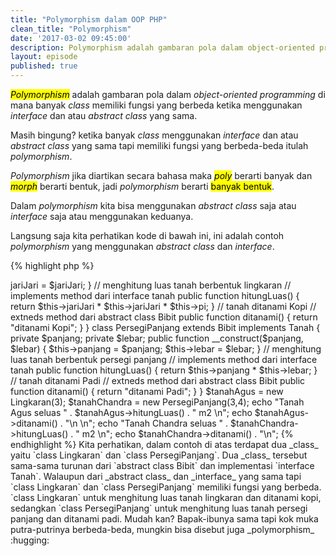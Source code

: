 ```yaml
--- 
title: "Polymorphism dalam OOP PHP" 
clean_title: "Polymorphism" 
date: '2017-03-02 09:45:00' 
description: Polymorphism adalah gambaran pola dalam object-oriented programming di mana banyak class memiliki fungsi yang berbeda ketika menggunakan interface dan atau abstract class yang sama.  
layout: episode 
published: true 
--- 
```

 
<mark><em>Polymorphism</em></mark> adalah gambaran pola dalam _object-oriented programming_ di mana banyak _class_ memiliki fungsi yang berbeda ketika menggunakan _interface_ dan atau _abstract class_ yang sama. 
 
Masih bingung? ketika banyak _class_ menggunakan _interface_ dan atau _abstract class_ yang sama tapi memiliki fungsi yang berbeda-beda itulah _polymorphism_. 
 
_Polymorphism_ jika diartikan secara bahasa maka <mark><em>poly</em></mark> berarti banyak dan <mark><em>morph</em></mark> berarti bentuk, jadi _polymorphism_ berarti <mark>banyak bentuk</mark>. 
 
Dalam _polymorphism_ kita bisa menggunakan _abstract class_ saja atau _interface_ saja atau menggunakan keduanya.  
 
Langsung saja kita perhatikan kode di bawah ini, ini adalah contoh _polymorphism_ yang menggunakan _abstract class_ dan _interface_. 
 
{% highlight php %}
<?php 
// membuat interface Tanah 
interface Tanah  
{ 
    public function hitungLuas(); 
} 
 
// membuat abstract class Bibit 
abstract class Bibit 
{ 
    abstract public function ditanami(); 
} 
 
// extends Bibit dan implements Tanah 
class Lingkaran extends Bibit implements Tanah  
{ 
    private $jariJari; 
    private $pi = 3.14; 
    
    public function __construct($jariJari) { 
        $this->jariJari = $jariJari; 
    } 
   
    // menghitung luas tanah berbentuk lingkaran 
    // implements method dari interface tanah 
    public function hitungLuas() { 
        return $this->jariJari * $this->jariJari * $this->pi; 
    } 
 
    // tanah ditanami Kopi 
    // extneds method dari abstract class Bibit 
    public function ditanami() { 
        return "ditanami Kopi"; 
    } 
} 
 
class PersegiPanjang extends Bibit implements Tanah { 
    private $panjang; 
    private $lebar; 
    
    public function __construct($panjang, $lebar) { 
        $this->panjang = $panjang; 
        $this->lebar = $lebar; 
    } 
   
    // menghitung luas tanah berbentuk persegi panjang 
    // implements method dari interface tanah 
    public function hitungLuas() { 
        return $this->panjang * $this->lebar; 
    } 
 
    // tanah ditanami Padi 
    // extneds method dari abstract class Bibit 
    public function ditanami() { 
        return "ditanami Padi"; 
    } 
} 
 
$tanahAgus = new Lingkaran(3); 
$tanahChandra = new PersegiPanjang(3,4); 
 
echo "Tanah Agus seluas " . $tanahAgus->hitungLuas() . " m2 \n"; 
echo $tanahAgus->ditanami() . "\n \n"; 
 
echo "Tanah Chandra seluas " . $tanahChandra->hitungLuas() . " m2 \n"; 
echo $tanahChandra->ditanami() . "\n"; 
{% endhighlight %} 
 
Kita perhatikan, dalam contoh di atas terdapat dua _class_ yaitu `class Lingkaran` dan `class PersegiPanjang`. Dua _class_ tersebut sama-sama turunan dari `abstract class Bibit` dan implementasi `interface Tanah`. Walaupun dari _abstract class_ dan _interface_ yang sama tapi `class Lingkaran` dan `class PersegiPanjang` memiliki fungsi yang berbeda. 
 
`class Lingkaran` untuk menghitung luas tanah lingkaran dan ditanami kopi, sedangkan `class PersegiPanjang` untuk menghitung luas tanah persegi panjang dan ditanami padi. 
 
Mudah kan? Bapak-ibunya sama tapi kok muka putra-putrinya berbeda-beda, mungkin bisa disebut juga _polymorphism_ :hugging: